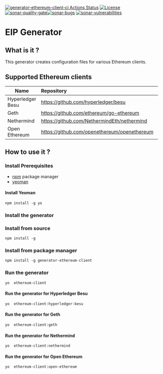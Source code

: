 [![generator-ethereum-client-ci Actions Status](https://github.com/abdelhamidbakhta/generator-ethereum-client/workflows/generator-ethereum-client-ci/badge.svg)](https://github.com/abdelhamidbakhta/generator-ethereum-client/actions)
[![License](https://img.shields.io/badge/License-Apache%202.0-blue.svg)](https://github.com/abdelhamidbakhta/tx-api-gw/blob/master/LICENSE)
[![sonar-quality-gate][sonar-quality-gate]][sonar-url][![sonar-bugs][sonar-bugs]][sonar-url] [![sonar-vulnerabilities][sonar-vulnerabilities]][sonar-url]

# EIP Generator

## What is it ?

This generator creates configuration files for various Ethereum clients.

## Supported Ethereum clients

| Name   |      Repository      |  Supported |
|----------|:-------------|------:|
| Hyperledger Besu |  https://github.com/hyperledger/besu | No |
| Geth |    https://github.com/ethereum/go-ethereum   |   No |
| Nethermind | https://github.com/NethermindEth/nethermind |    No |
| Open Ethereum | https://github.com/openethereum/openethereum |    No |

## How to use it ?

### Install Prerequisites

- [npm](https://www.npmjs.com/) package manager
- [yeoman](https://yeoman.io/)

#### Install Yeoman
```shell script
npm install -g yo
```

### Install the generator

### Install from source

```shell script
npm install -g
```

### Install from package manager

```shell script
npm install -g generator-ethereum-client
```

### Run the generator

```shell script
yo  ethereum-client
```

#### Run the generator for Hyperledger Besu

```shell script
yo  ethereum-client:hyperledger-besu
```

#### Run the generator for Geth

```shell script
yo  ethereum-client:geth
```

#### Run the generator for Nethermind

```shell script
yo  ethereum-client:nethermind
```

#### Run the generator for Open Ethereum

```shell script
yo  ethereum-client:open-ethereum
```

[sonar-url]: https://sonarcloud.io/dashboard?id=abdelhamidbakhta_generator-ethereum-client
[sonar-quality-gate]: https://sonarcloud.io/api/project_badges/measure?project=abdelhamidbakhta_generator-ethereum-client&metric=alert_status
[sonar-coverage]: https://sonarcloud.io/api/project_badges/measure?project=abdelhamidbakhta_generator-ethereum-client&metric=coverage
[sonar-bugs]: https://sonarcloud.io/api/project_badges/measure?project=abdelhamidbakhta_generator-ethereum-client&metric=bugs
[sonar-vulnerabilities]: https://sonarcloud.io/api/project_badges/measure?project=abdelhamidbakhta_generator-ethereum-client&metric=vulnerabilities

